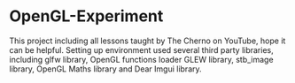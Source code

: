 # OpenGL-Experiment
This project including all lessons taught by The Cherno on YouTube,  hope it can be helpful. 
Setting up environment used several third party libraries, including glfw library, OpenGL functions loader GLEW library, stb_image library, OpenGL Maths library and Dear Imgui library.
